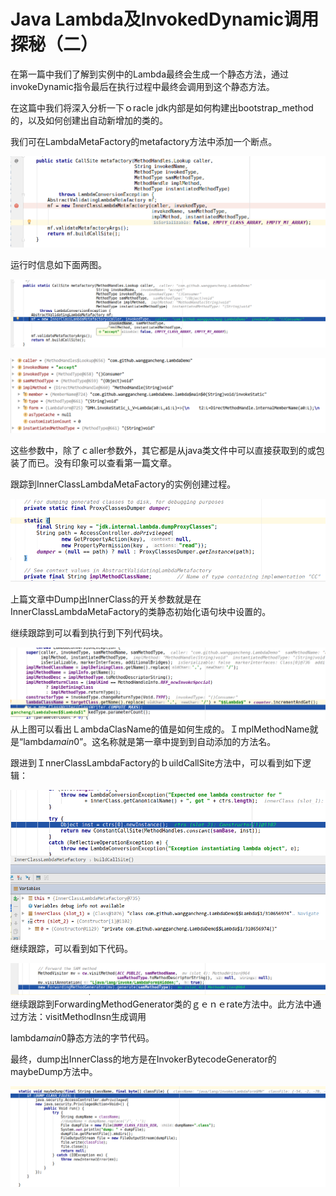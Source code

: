 # Java Lambda及InvokedDynamic调用探秘（二）

在第一篇中我们了解到实例中的Lambda最终会生成一个静态方法，通过invokeDynamic指令最后在执行过程中最终会调用到这个静态方法。

在这篇中我们将深入分析一下ｏracle jdk内部是如何构建出bootstrap\_method的，以及如何创建出自动新增加的类的。

我们可在LambdaMetaFactory的metafactory方法中添加一个断点。

![](/assets/metafactory断点.png)

运行时信息如下面两图。

![](/assets/metafactory运行参数信息.png)

![](/assets/metafactory执行时参数信息2.png)

这些参数中，除了ｃaller参数外，其它都是从java类文件中可以直接获取到的或包装了而已。没有印象可以查看第一篇文章。

跟踪到InnerClassLambdaMetaFactory的实例创建过程。

![](/assets/InnerClassMetaFactorystaticinit.png)

上篇文章中Dump出InnerClass的开关参数就是在InnerClassLambdaMetaFactory的类静态初始化语句块中设置的。

继续跟踪到可以看到执行到下列代码块。

![](/assets/lambdaClassName.png)　　从上图可以看出ＬambdaClasName的值是如何生成的。ＩmplMethodName就是“lambda$main$0”。这名称就是第一章中提到到自动添加的方法名。

跟进到ＩnnerClassLambdaFactory的ｂuildCallSite方法中，可以看到如下逻辑：

![](/assets/Constructor.png)继续跟踪，可以看到如下代码。

![](/assets/sambuildview.png)　　继续跟踪到ForwardingMethodGenerator类的ｇｅｎｅrate方法中。此方法中通过方法：visitMethodInsn生成调用

lambda$main$0静态方法的字节代码。　

最终，dump出InnerClass的地方是在InvokerBytecodeGenerator的maybeDump方法中。

![](/assets/maybedump.png)


